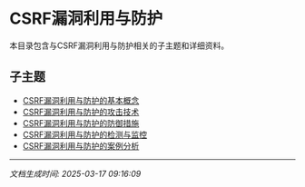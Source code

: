 # CSRF漏洞利用与防护

本目录包含与CSRF漏洞利用与防护相关的子主题和详细资料。

## 子主题

- [CSRF漏洞利用与防护的基本概念](csrf-protection/basic-concepts.md)
- [CSRF漏洞利用与防护的攻击技术](csrf-protection/attack-techniques.md)
- [CSRF漏洞利用与防护的防御措施](csrf-protection/defense-measures.md)
- [CSRF漏洞利用与防护的检测与监控](csrf-protection/detection-monitoring.md)
- [CSRF漏洞利用与防护的案例分析](csrf-protection/case-studies.md)

---

*文档生成时间: 2025-03-17 09:16:09*
